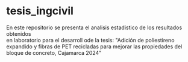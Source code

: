 # tesis_ingcivil

En este repositorio se presenta el analisis estadistico de los resultados obtenidos  
en laboratorio para el desarroll ode la tesis: "Adición de poliestireno expandido y 
fibras de PET recicladas para mejorar las propiedades del bloque de concreto, Cajamarca 2024"
